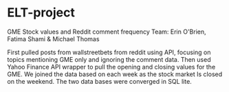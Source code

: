 # ELT-project
GME Stock values and Reddit comment frequency 
Team: Erin O'Brien, Fatima Shami & Michael Thomas

First pulled posts from wallstreetbets from reddit using API, focusing on topics mentioning GME only and ignoring the comment data. 
Then used Yahoo Finance API wrapper to pull the opening and closing values for the GME.
We joined the data based on each week as the stock market Is closed on the weekend. The two data bases were converged in SQL lite. 

